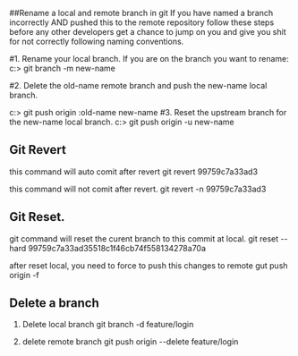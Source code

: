 ##Rename a local and remote branch in git
If you have named a branch incorrectly AND pushed this to the remote repository follow these steps before any other developers get a chance to jump on you and give you shit for not correctly following naming conventions.

#1. Rename your local branch.
If you are on the branch you want to rename:
c:\> git branch -m new-name

#2. Delete the old-name remote branch and push the new-name local branch.

c:\> git push origin :old-name new-name
#3. Reset the upstream branch for the new-name local branch.
c:\> git push origin -u new-name



## Git Revert
this command will auto comit  after revert
git revert 99759c7a33ad3 

this command will not comit after revert.
git revert -n 99759c7a33ad3

## Git Reset.

git command will reset the curent branch to this commit at local.
git reset --hard 99759c7a33ad35518c1f46cb74f558134278a70a

after reset local, you need to  force to push this changes to remote 
gut push origin -f 


## Delete a branch
1. Delete local branch
git branch -d feature/login

2. delete remote branch
 git push origin --delete feature/login